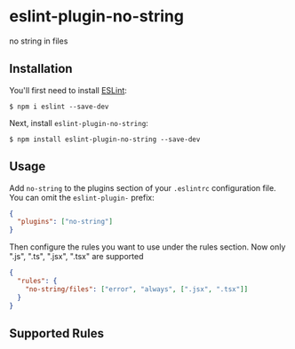 # eslint-plugin-no-string

no string in files

## Installation

You'll first need to install [ESLint](http://eslint.org):

```
$ npm i eslint --save-dev
```

Next, install `eslint-plugin-no-string`:

```
$ npm install eslint-plugin-no-string --save-dev
```

## Usage

Add `no-string` to the plugins section of your `.eslintrc` configuration file. You can omit the `eslint-plugin-` prefix:

```json
{
  "plugins": ["no-string"]
}
```

Then configure the rules you want to use under the rules section.
Now only ".js", ".ts", ".jsx", ".tsx" are supported

```json
{
  "rules": {
    "no-string/files": ["error", "always", [".jsx", ".tsx"]]
  }
}
```

## Supported Rules
